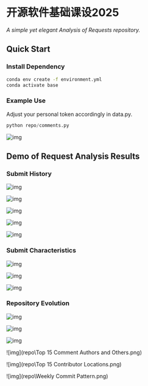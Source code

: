 # 开源软件基础课设2025

*A simple yet elegant Analysis of Requests repository.*

## Quick Start

### Install Dependency

```bash
conda env create -f environment.yml
conda activate base
```

### Example Use

Adjust your personal token accordingly in data.py.

```python
python repo/comments.py
```

![img](repo/Top_15_Comment_Authors_and_Others.png)

## Demo of Request Analysis Results

### Submit History

![img](Submit_History/commit_evolution.png)

![img](Submit_History/commit_evolution_since2022.png)

![img](Submit_History/length_of_Commit_Messages.png)

![img](Submit_History/Requests_Repository_Commit_Evolution_Over_Years.png)

![img](Submit_History/Top_Keywords_in_Commit_Messages.png)

### Submit Characteristics

![img](submit_characterstic/Age_Distribution_of_Contributors.png)

![img](submit_characterstic/Commits_per_Day.png)

![img](submit_characterstic/Label_Distribution.png)

### Repository Evolution

![img](repo/Distribution_of_Issue_States.png)

![img](repo/Distribution_of_Number_of_Functions_in_requestss_Files.png)

![img](repo/Repository_Releases_Evolution.png)

![img](repo\Top 15 Comment Authors and Others.png)

![img](repo\Top 15 Contributor Locations.png)

![img](repo\Weekly Commit Pattern.png)
